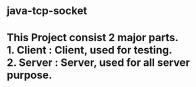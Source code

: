 # java-tcp-socket
This Project consist 2 major parts.<br/>
<b>1. Client</b> : Client, used for testing.<br/>
<b>2. Server</b> : Server, used for all server purpose.<br/>
=======================================================
